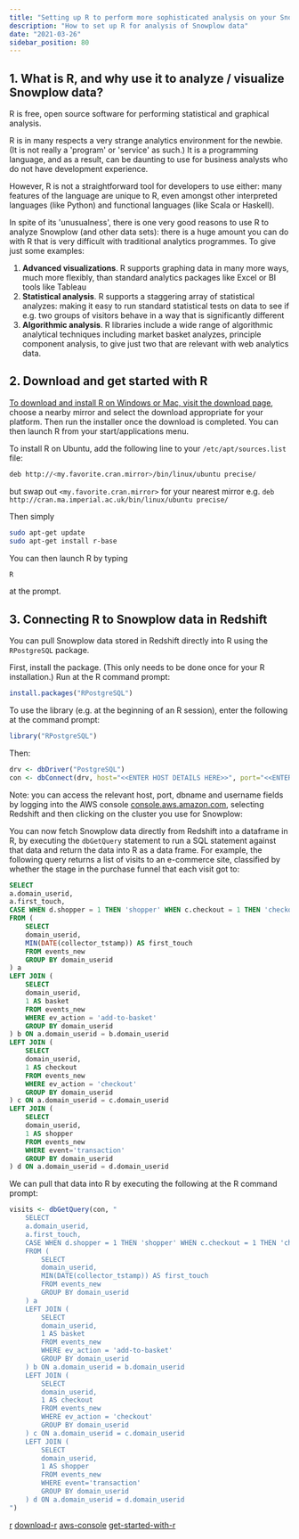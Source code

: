 ```yaml
---
title: "Setting up R to perform more sophisticated analysis on your Snowplow data"
description: "How to set up R for analysis of Snowplow data"
date: "2021-03-26"
sidebar_position: 80
---
```


## 1. What is R, and why use it to analyze / visualize Snowplow data?

R is free, open source software for performing statistical and graphical analysis.

R is in many respects a very strange analytics environment for the newbie. (It is not really a 'program' or 'service' as such.) It is a programming language, and as a result, can be daunting to use for business analysts who do not have development experience.

However, R is not a straightforward tool for developers to use either: many features of the language are unique to R, even amongst other interpreted languages (like Python) and functional languages (like Scala or Haskell).

In spite of its 'unusualness', there is one very good reasons to use R to analyze Snowplow (and other data sets): there is a huge amount you can do with R that is very difficult with traditional analytics programmes. To give just some examples:

1. **Advanced visualizations**. R supports graphing data in many more ways, much more flexibly, than standard analytics packages like Excel or BI tools like Tableau
2. **Statistical analysis**. R supports a staggering array of statistical analyzes: making it easy to run standard statistical tests on data to see if e.g. two groups of visitors behave in a way that is significantly different
3. **Algorithmic analysis**. R libraries include a wide range of algorithmic analytical techniques including market basket analyzes, principle component analysis, to give just two that are relevant with web analytics data.

## 2. Download and get started with R

[To download and install R on Windows or Mac, visit the download page](https://www.r-project.org/), choose a nearby mirror and select the download appropriate for your platform. Then run the installer once the download is completed. You can then launch R from your start/applications menu.

To install R on Ubuntu, add the following line to your `/etc/apt/sources.list` file:

```bash
deb http://<my.favorite.cran.mirror>/bin/linux/ubuntu precise/
```

but swap out `<my.favorite.cran.mirror>` for your nearest mirror e.g. `deb http://cran.ma.imperial.ac.uk/bin/linux/ubuntu precise/`

Then simply

```bash
sudo apt-get update
sudo apt-get install r-base
```

You can then launch R by typing

```bash
R
```

at the prompt.

## 3. Connecting R to Snowplow data in Redshift

You can pull Snowplow data stored in Redshift directly into R using the `RPostgreSQL` package.

First, install the package. (This only needs to be done once for your R installation.) Run at the R command prompt:

```r
install.packages("RPostgreSQL")
```

To use the library (e.g. at the beginning of an R session), enter the following at the command prompt:

```r
library("RPostgreSQL")
```

Then:

```r
drv <- dbDriver("PostgreSQL")
con <- dbConnect(drv, host="<<ENTER HOST DETAILS HERE>>", port="<<ENTER PORT DETAILS HERE>>",dbname="<<ENTER DB NAME HERE>>", user="<<ENTER USERNAME HERE>>", password="<<ENTER PASSWORD HERE>>")
```

Note: you can access the relevant host, port, dbname and username fields by logging into the AWS console [console.aws.amazon.com](http://console.aws.amazon.com/), selecting Redshift and then clicking on the cluster you use for Snowplow:

You can now fetch Snowplow data directly from Redshift into a dataframe in R, by executing the `dbGetQuery` statement to run a SQL statement against that data and return the data into R as a data frame. For example, the following query returns a list of visits to an e-commerce site, classified by whether the stage in the purchase funnel that each visit got to:

```sql
SELECT
a.domain_userid,
a.first_touch,
CASE WHEN d.shopper = 1 THEN 'shopper' WHEN c.checkout = 1 THEN 'checkout' WHEN b.basket = 1 THEN 'basket' ELSE 'window-shopper' END AS type
FROM (
    SELECT
    domain_userid,
    MIN(DATE(collector_tstamp)) AS first_touch
    FROM events_new
    GROUP BY domain_userid
) a
LEFT JOIN (
    SELECT
    domain_userid,
    1 AS basket
    FROM events_new
    WHERE ev_action = 'add-to-basket'
    GROUP BY domain_userid
) b ON a.domain_userid = b.domain_userid
LEFT JOIN (
    SELECT
    domain_userid,
    1 AS checkout
    FROM events_new
    WHERE ev_action = 'checkout'
    GROUP BY domain_userid
) c ON a.domain_userid = c.domain_userid
LEFT JOIN (
    SELECT
    domain_userid,
    1 AS shopper
    FROM events_new
    WHERE event='transaction'
    GROUP BY domain_userid
) d ON a.domain_userid = d.domain_userid
```

We can pull that data into R by executing the following at the R command prompt:

```r
visits <- dbGetQuery(con, "
    SELECT
    a.domain_userid,
    a.first_touch,
    CASE WHEN d.shopper = 1 THEN 'shopper' WHEN c.checkout = 1 THEN 'checkout' WHEN b.basket = 1 THEN 'basket' ELSE 'window-shopper' END AS type
    FROM (
        SELECT
        domain_userid,
        MIN(DATE(collector_tstamp)) AS first_touch
        FROM events_new
        GROUP BY domain_userid
    ) a
    LEFT JOIN (
        SELECT
        domain_userid,
        1 AS basket
        FROM events_new
        WHERE ev_action = 'add-to-basket'
        GROUP BY domain_userid
    ) b ON a.domain_userid = b.domain_userid
    LEFT JOIN (
        SELECT
        domain_userid,
        1 AS checkout
        FROM events_new
        WHERE ev_action = 'checkout'
        GROUP BY domain_userid
    ) c ON a.domain_userid = c.domain_userid
    LEFT JOIN (
        SELECT
        domain_userid,
        1 AS shopper
        FROM events_new
        WHERE event='transaction'
        GROUP BY domain_userid
    ) d ON a.domain_userid = d.domain_userid
")
```

[r](http://www.r-project.org/)
[download-r](http://www.r-project.org/)
[aws-console](https://console.aws.amazon.com/console/home)
[get-started-with-r](https://discourse.snowplow.io/t/get-started-analyzing-snowplow-data-with-r-part-1/1182)
